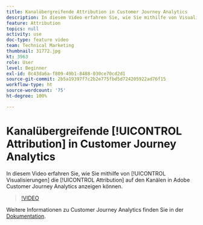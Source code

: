 ```yaml
---
title: Kanalübergreifende Attribution in Customer Journey Analytics
description: In diesem Video erfahren Sie, wie Sie mithilfe von Visualisierungen die Attribution auf den Kanälen in Adobe Customer Journey Analytics anzeigen können.
feature: Attribution
topics: null
activity: use
doc-type: feature video
team: Technical Marketing
thumbnail: 31772.jpg
kt: 3963
role: User
level: Beginner
exl-id: 0c43da6a-f809-49b1-8488-030ce70cd2d1
source-git-commit: 2b5a19397f7c2b2e775fbd5d724205922ad76f15
workflow-type: ht
source-wordcount: '75'
ht-degree: 100%

---
```


# Kanalübergreifende [!UICONTROL Attribution] in Customer Journey Analytics

In diesem Video erfahren Sie, wie Sie mithilfe von [!UICONTROL Visualisierungen] die [!UICONTROL Attribution] auf den Kanälen in Adobe Customer Journey Analytics anzeigen können.

>[!VIDEO](https://video.tv.adobe.com/v/31772/?quality=12)

Weitere Informationen zu Customer Journey Analytics finden Sie in der [Dokumentation](https://docs.adobe.com/content/help/de-DE/analytics-platform/using/cja-landing.html).
